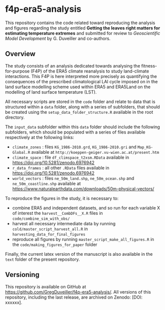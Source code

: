 # f4p-era5-analysis

This repository contains the code related toward reproducing the analysis and figures regarding the study entitled **Getting the leaves right matters for estimating temperature extremes** and submitted for review to _Geoscientific Model Development_ by G. Duveiller and co-authors. 

## Overview

The study consists of an analysis dedicated towards analysing the fitness-for-purpose (F4P) of the ERA5 climate reanalysis to study land-climate interactions. This F4P is here interpreted more precisely as quantifying the consequences of the prescribed climatological LAI cycle imposed on in the land surface modelling scheme used within ERA5 and ERA5Land on the modelling of land surface temperature (LST). 

All necessary scripts are stored in the `code` folder and relate to data that is structured within a `data` folder, along with a series of subfolders, that should be created using the `setup_data_folder_structure.R` available in the root directory. 

The `input_data` subfolder within this `data` folder should include the following subfolders, which should be populated with a series of files available respectively at the following links:

- `climate_zones` : files `KG_1986-2010.grd`, `KG_1986-2010.gri` and `Map_KG-Global.R` available at `http://koeppen-geiger.vu-wien.ac.at/present.htm` 
- `climate_space` : file `df_climspace_t2xsm.RData` available in https://doi.org/10.5281/zenodo.6976942
- `r_data_frames` : all other `.RData` files available in https://doi.org/10.5281/zenodo.6976942
- `world_vectors` : files `ne_50m_land.shp`, `ne_50m_ocean.shp` and `ne_50m_coastline.shp` available at https://www.naturalearthdata.com/downloads/50m-physical-vectors/

To reproduce the figures in the study, it is necessary to:
- combine ERA5 and independent datasets, and so run for each variable X of interest the `harvest__CombDFs__X.R` files in `code/combine_sim_with_obs/`
- harvest all necessary intermediate data by running `cold/master_script_harvest_all.R` in `harvesting_data_for_final_figures`
- reproduce all figures by running `master_script_make_all_figures.R` in the `code/making_figures_for_paper` folder

Finally, the current latex version of the manuscript is also available in the `text` folder of the present repository.

## Versioning
This repository is available on GitHub at https://github.com/GregDuveiller/f4p-era5-analysis/. All versions of this repository, including the last release, are archived on Zenodo: [DOI: xxxxxx].

